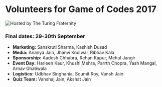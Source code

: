 # Volunteers for Game of Codes 2017

![Hosted by The Turing Fraternity](http://imgur.com/2yUuCZA)

### Final dates: 29-30th September

* <b>Marketing:</b> Sanskruti Sharma, Kashish Dusad
* <b> Media:</b> Ananya Jain, Jhanvi Koolwal, Ribhav Kala
* <b> Sponsorship:</b> Aadesh Chhabra, Rehan Kapur, Mehul Jangir
* <b> Event Day:</b> Harleen Kaur, Khushi Mehra, Parrth Chopra, Yash Mangal, Arnav Ghatiwala
* <b> Logistics:</b> Udbhav Singhania, Soumit Roy, Vansh Jain
* <b> Quiz Team:</b> Vanshaj Jain, Akshat Jain
